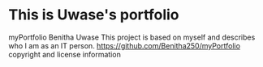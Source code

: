 # This is Uwase's portfolio
myPortfolio
Benitha Uwase
This project is based on myself and describes who I am as an IT person.
https://github.com/Benitha250/myPortfolio
copyright and license information
